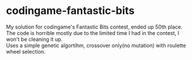 # codingame-fantastic-bits

My solution for codingame's Fantastic Bits contest, ended up 50th place.  
The code is horrible mostly due to the limited time I had in the contest, I won't be cleaning it up.  
Uses a simple genetic algortihm, crossover only(no mutation) with roulette wheel selection.
